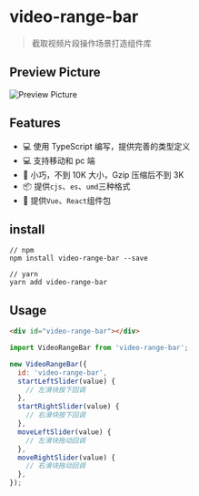 # video-range-bar

> 截取视频片段操作场景打造组件库

## Preview Picture

![Preview Picture](https://cdn.jsdelivr.net/gh/wangxingkang/pictures@latest/imgs/20210707183938.png)

## Features

- 💻 使用 TypeScript 编写，提供完善的类型定义
- 💻 支持移动和 pc 端
- 🚀 小巧，不到 10K 大小，Gzip 压缩后不到 3K
- 📦 提供`cjs`、`es`、`umd`三种格式
- 🎉 提供`Vue`、`React`组件包

## install

```
// npm
npm install video-range-bar --save

// yarn
yarn add video-range-bar
```

## Usage

```html
<div id="video-range-bar"></div>
```

```js
import VideoRangeBar from 'video-range-bar';

new VideoRangeBar({
  id: 'video-range-bar',
  startLeftSlider(value) {
    // 左滑块按下回调
  },
  startRightSlider(value) {
    // 右滑块按下回调
  },
  moveLeftSlider(value) {
    // 左滑块拖动回调
  },
  moveRightSlider(value) {
    // 右滑块拖动回调
  },
});
```
